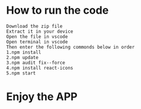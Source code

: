 # How to run the code

```
Download the zip file
Extract it in your device
Open the file in vscode
Open terminal in vscode
Then enter the following commonds below in order
1.npm install
2.npm update
3.npm audit fix--force
4.npm install react-icons
5.npm start
```
# Enjoy the APP

